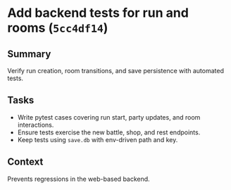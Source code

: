 # Add backend tests for run and rooms (`5cc4df14`)

## Summary
Verify run creation, room transitions, and save persistence with automated tests.

## Tasks
- Write pytest cases covering run start, party updates, and room interactions.
- Ensure tests exercise the new battle, shop, and rest endpoints.
- Keep tests using `save.db` with env-driven path and key.

## Context
Prevents regressions in the web-based backend.
